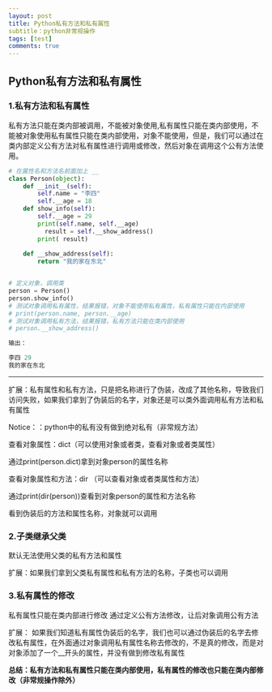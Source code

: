 ```yaml
---
layout: post
title: Python私有方法和私有属性
subtitle：python非常规操作
tags: [test]
comments: true
---
```


## Python私有方法和私有属性

### 1.私有方法和私有属性

私有方法只能在类内部被调用，不能被对象使用,私有属性只能在类内部使用，不能被对象使用私有属性只能在类内部使用，对象不能使用，但是，我们可以通过在类内部定义公有方法对私有属性进行调用或修改，然后对象在调用这个公有方法使用。

```python
# 在属性名和方法名前面加上 __
class Person(object):
    def __init__(self):
        self.name = "李四"
        self.__age = 18
    def show_info(self):
        self.__age = 29
        print(self.name, self.__age)
    	  result = self.__show_address()
   	    print( result)
  
    def __show_address(self):
  	    return "我的家在东北"


# 定义对象，调用类
person = Person()
person.show_info()
# 测试对象调用私有属性，结果报错，对象不能使用私有属性，私有属性只能在内部使用
# print(person.name, person.__age)
# 测试对象调用私有方法，结果报错，私有方法只能在类内部使用
# person.__show_address()

输出：

李四 29
我的家在东北
```

***

扩展：私有属性和私有方法，只是把名称进行了伪装，改成了其他名称，导致我们访问失败，如果我们拿到了伪装后的名字，对象还是可以类外面调用私有方法和私有属性

Notice：：python中的私有没有做到绝对私有（非常规方法）

查看对象属性：dict（可以使用对象或者类，查看对象或者类属性）

通过print(person.dict)拿到对象person的属性名称

查看对象属性和方法：dir （可以查看对象或者类属性和方法）

通过print(dir(person))查看到对象person的属性和方法名称

看到伪装后的方法和属性名称，对象就可以调用

### 2.子类继承父类

默认无法使用父类的私有方法和属性

扩展：如果我们拿到父类私有属性和私有方法的名称，子类也可以调用

### 3.私有属性的修改

私有属性只能在类内部进行修改
通过定义公有方法修改，让后对象调用公有方法

扩展：
如果我们知道私有属性伪装后的名字，我们也可以通过伪装后的名字去修改私有属性，在外面通过对象调用私有属性名称去修改的，不是真的修改，而是对对象添加了一个__开头的属性，并没有做到修改私有属性

**总结：私有方法和私有属性只能在类内部使用，私有属性的修改也只能在类内部修改（非常规操作除外）**
